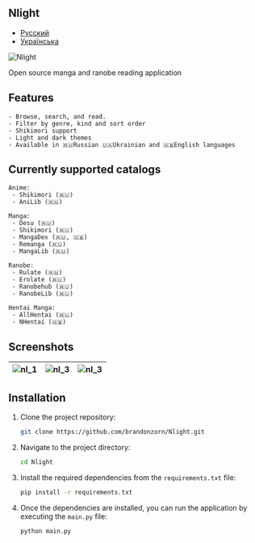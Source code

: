 ## Nlight
- [Русский](README_ru.md)
- [Українська](README_uk.md)

![Nlight](https://github.com/brandonzorn/Nlight/assets/68778953/2e2d3ed8-eef6-4b44-a824-7d38c7a78ea9)


Open source manga and ranobe reading application

## Features

    - Browse, search, and read.
    - Filter by genre, kind and sort order
    - Shikimori support
    - Light and dark themes
    - Available in 🇷🇺Russian 🇺🇦Ukrainian and 🇬🇧English languages

## Currently supported catalogs
    Anime:
     - Shikimori (🇷🇺)
     - AniLib (🇷🇺)

    Manga:
     - Desu (🇷🇺)
     - Shikimori (🇷🇺)
     - MangaDex (🇷🇺, 🇬🇧)
     - Remanga (🇷🇺)
     - MangaLib (🇷🇺)

    Ranobe:
     - Rulate (🇷🇺)
     - Erolate (🇷🇺)
     - Ranobehub (🇷🇺)
     - RanobeLib (🇷🇺)

    Hentai Manga:
     - AllHentai (🇷🇺)
     - NHentai (🇬🇧)

## Screenshots


| ![nl_1](https://github.com/brandonzorn/Nlight/assets/68778953/f714165d-5df6-4b38-89a6-02d940172469) | ![nl_3](https://github.com/brandonzorn/Nlight/assets/68778953/1da43e9a-52af-402d-8f30-189f31a31ba2) | ![nl_3](https://github.com/brandonzorn/Nlight/assets/68778953/168f00a3-4174-41ba-8773-4548ef7ced9b) |
|-----------------------------------------|-----------------------------------------|-----------------------------------------|

## Installation

1. Clone the project repository:
    ```bash
    git clone https://github.com/brandonzorn/Nlight.git
    ```

2. Navigate to the project directory:
    ```bash
    cd Nlight
    ```

3. Install the required dependencies from the `requirements.txt` file:
    ```bash
    pip install -r requirements.txt
    ```

4. Once the dependencies are installed, you can run the application by executing the `main.py` file:
    ```bash
    python main.py
    ```
